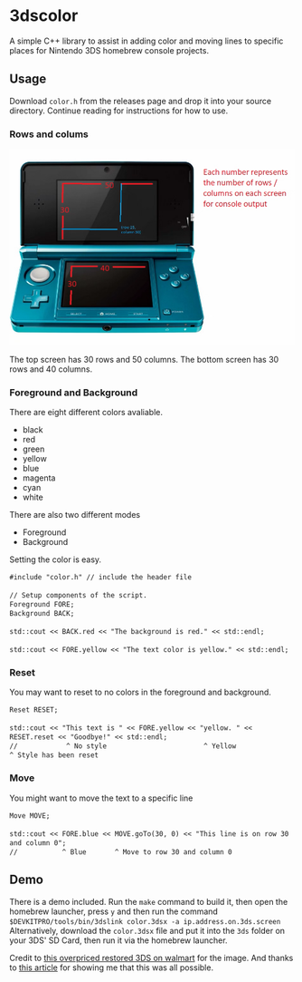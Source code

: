 # 3dscolor
A simple C++ library to assist in adding color and moving lines to specific places for Nintendo 3DS homebrew console projects.

## Usage
Download `color.h` from the releases page and drop it into your source directory. Continue reading for instructions for how to use.
### Rows and colums
![My very classy MS Paint image](rowsAndColumns.png)

The top screen has 30 rows and 50 columns. The bottom screen has 30 rows and 40 columns.

### Foreground and Background
There are eight different colors avaliable.
- black
- red
- green
- yellow
- blue
- magenta
- cyan
- white

There are also two different modes
- Foreground
- Background

Setting the color is easy.
```
#include "color.h" // include the header file

// Setup components of the script.
Foreground FORE;
Background BACK;

std::cout << BACK.red << "The background is red." << std::endl;

std::cout << FORE.yellow << "The text color is yellow." << std::endl;
```

### Reset
You may want to reset to no colors in the foreground and background.
```
Reset RESET;

std::cout << "This text is " << FORE.yellow << "yellow. " << RESET.reset << "Goodbye!" << std::endl;
//            ^ No style                        ^ Yellow                     ^ Style has been reset
```

### Move
You might want to move the text to a specific line
```
Move MOVE;

std::cout << FORE.blue << MOVE.goTo(30, 0) << "This line is on row 30 and column 0";
//           ^ Blue       ^ Move to row 30 and column 0
```

## Demo
There is a demo included. Run the `make` command to build it, then open the homebrew launcher, press `y` and then run the command `$DEVKITPRO/tools/bin/3dslink color.3dsx -a ip.address.on.3ds.screen`
Alternatively, download the `color.3dsx` file and put it into the `3ds` folder on your 3DS' SD Card, then run it via the homebrew launcher. 


Credit to [this overpriced restored 3DS on walmart](https://www.walmart.com/ip/Restored-Nintendo-3DS-Aqua-Blue-Handheld-Gaming-System-with-Stylus-SD-Card-Charger/430295685?wmlspartner=wlpa&selectedSellerId=539&adid=22222222227430295685_144893864830_18291203882&wl0=&wl1=g&wl2=c&wl3=620762789706&wl4=pla-1743906452838&wl5=1023631&wl6=&wl7=&wl8=&wl9=pla&wl10=111839965&wl11=online&wl12=430295685&veh=sem&gclid=Cj0KCQjw_r6hBhDdARIsAMIDhV_WTX3G--_58AuU51Bkff4EF6u0xLKDESdWFPXqeAAauclmtWvdj4AaAqV1EALw_wcB&gclsrc=aw.ds) for the image.
And thanks to [this article](https://guidedhacking.com/threads/intro-to-nintendo-3ds-scripting-outputs.20108/) for showing me that this was all possible.













